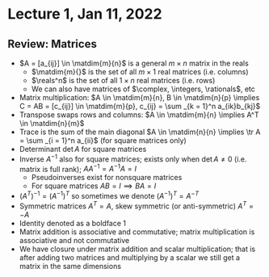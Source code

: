 # Lecture 1, Jan 11, 2022

## Review: Matrices

* $A = [a_{ij}] \in \matdim{m}{n}$ is a general $m \times n$ matrix in the reals
	* $\matdim{m}{}$ is the set of all $m \times 1$ real matrices (i.e. columns)
	* $\reals^n$ is the set of all $1 \times n$ real matrices (i.e. rows)
	* We can also have matrices of $\complex, \integers, \rationals$, etc
* Matrix multiplication: $A \in \matdim{m}{n}, B \in \matdim{n}{p} \implies C = AB = [c_{ij}] \in \matdim{m}{p}, c_{ij} = \sum _{k = 1}^n a_{ik}b_{kj}$
* Transpose swaps rows and columns: $A \in \matdim{m}{n} \implies A^T \in \matdim{n}{m}$
* Trace is the sum of the main diagonal $A \in \matdim{n}{n} \implies \tr A = \sum _{i = 1}^n a_{ii}$ (for square matrices only)
* Determinant $\det A$ for square matrices
* Inverse $A^{-1}$ also for square matrices; exists only when $\det A \neq 0$ (i.e. matrix is full rank); $AA^{-1} = A^{-1}A = I$
	* Pseudoinverses exist for nonsquare matrices
	* For square matrices $AB = I \implies BA = I$
* $(A^T)^{-1} = (A^{-1})^T$ so sometimes we denote $(A^{-1})^T = A^{-T}$
* Symmetric matrices $A^T = A$, skew symmetric (or anti-symmetric) $A^T = -A$
* Identity denoted as a boldface 1
* Matrix addition is associative and commutative; matrix multiplication is associative and not commutative
* We have closure under matrix addition and scalar multiplication; that is after adding two matrices and multiplying by a scalar we still get a matrix in the same dimensions

